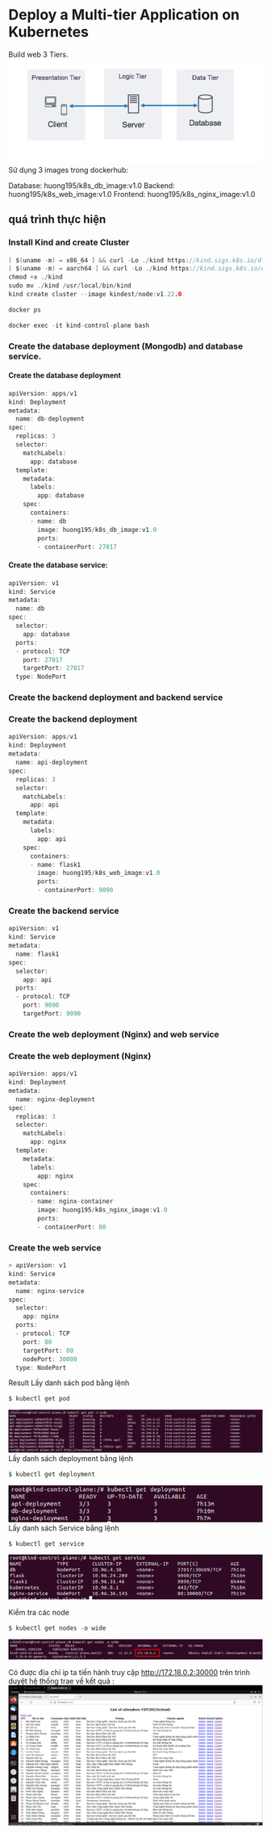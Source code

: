# Deploy a Multi-tier Application on Kubernetes
Build web 3 Tiers.
![web_3_tier](./3_K8s/imagek8s/web-3-tier.png)
Sử dụng 3 images trong dockerhub:

Database: huong195/k8s_db_image:v1.0
Backend: huong195/k8s_web_image:v1.0
Frontend: huong195/k8s_nginx_image:v1.0
## quá trình thực hiện 
### Install Kind and create Cluster
```c
[ $(uname -m) = x86_64 ] && curl -Lo ./kind https://kind.sigs.k8s.io/dl/v0.19.0/kind-linux-amd64
[ $(uname -m) = aarch64 ] && curl -Lo ./kind https://kind.sigs.k8s.io/dl/v0.19.0/kind-linux-arm64
chmod +x ./kind
sudo mv ./kind /usr/local/bin/kind
kind create cluster --image kindest/node:v1.22.0
```
```c
docker ps
```
```c
docker exec -it kind-control-plane bash
```
### Create the database deployment (Mongodb) and database service.
#### Create the database deployment
```c
apiVersion: apps/v1
kind: Deployment
metadata:
  name: db-deployment
spec:
  replicas: 3
  selector:
    matchLabels:
      app: database
  template:
    metadata:
      labels:
        app: database
    spec:
      containers:
      - name: db
        image: huong195/k8s_db_image:v1.0
        ports:
        - containerPort: 27017
```
#### Create the database service:
```c
apiVersion: v1
kind: Service
metadata:
  name: db
spec:
  selector:
    app: database
  ports:
  - protocol: TCP
    port: 27017
    targetPort: 27017
  type: NodePort
```
### Create the backend deployment and backend service
### Create the backend deployment
```c
apiVersion: apps/v1
kind: Deployment
metadata:
  name: api-deployment
spec:
  replicas: 3
  selector:
    matchLabels:
      app: api
  template:
    metadata:
      labels:
        app: api
    spec:
      containers:
      - name: flask1
        image: huong195/k8s_web_image:v1.0
        ports:
        - containerPort: 9090
```
### Create the backend service
```c
apiVersion: v1
kind: Service
metadata:
  name: flask1
spec:
  selector:
    app: api
  ports:
  - protocol: TCP
    port: 9090
    targetPort: 9090

```
### Create the web deployment (Nginx) and web service
### Create the web deployment (Nginx)
```c
apiVersion: apps/v1
kind: Deployment
metadata:
  name: nginx-deployment
spec:
  replicas: 3
  selector:
    matchLabels:
      app: nginx
  template:
    metadata:
      labels:
        app: nginx
    spec:
      containers:
      - name: nginx-container
        image: huong195/k8s_nginx_image:v1.0
        ports:
        - containerPort: 80
```
### Create the web service
```c
> apiVersion: v1     
kind: Service
metadata:
  name: nginx-service
spec:
  selector:
    app: nginx
  ports:
  - protocol: TCP
    port: 80
    targetPort: 80
    nodePort: 30000
  type: NodePort
```
Result
Lấy danh sách pod bằng lệnh
```c
$ kubectl get pod 
```
![pod](./3_K8s/imagek8s/pod.png)
Lấy danh sách deployment bằng lệnh
```c
$ kubectl get deployment
``` 
![deployment](./3_K8s/imagek8s/deployment.png)
Lấy danh sách Service bằng lệnh
```c
$ kubectl get service
```
![service](./3_K8s/imagek8s/service.png)

Kiểm tra các node
```c
$ kubectl get nodes -o wide
```
![ip](./3_K8s/imagek8s/ip.png)

Có được địa chỉ ip ta tiến hành truy cập http://172.18.0.2:30000 trên trình duyệt
hệ thống trae về kết quả :
![result](./3_K8s/imagek8s/result.png)